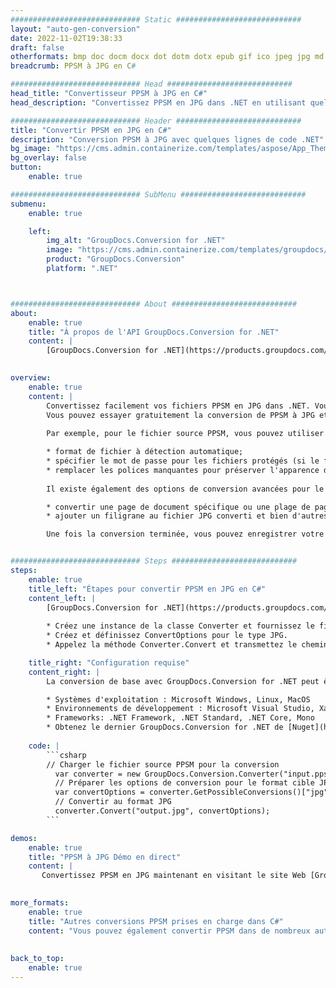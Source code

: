 ```yaml
---
############################# Static ############################
layout: "auto-gen-conversion"
date: 2022-11-02T19:38:33
draft: false
otherformats: bmp doc docm docx dot dotm dotx epub gif ico jpeg jpg md odt ott pdf png psd rtf tex tif tiff txt xps
breadcrumb: PPSM à JPG en C#

############################# Head ############################
head_title: "Convertisseur PPSM à JPG en C#"
head_description: "Convertissez PPSM en JPG dans .NET en utilisant quelques lignes de code. Utilisez l'API de conversion de documents GroupDocs pour convertir plus de 160 formats de fichiers."

############################# Header ############################
title: "Convertir PPSM en JPG en C#"
description: "Conversion PPSM à JPG avec quelques lignes de code .NET"
bg_image: "https://cms.admin.containerize.com/templates/aspose/App_Themes/V3/images/bg/header1.png"
bg_overlay: false
button:
    enable: true

############################# SubMenu ############################
submenu:
    enable: true

    left:
        img_alt: "GroupDocs.Conversion for .NET"
        image: "https://cms.admin.containerize.com/templates/groupdocs/images/product-logos/90x90-noborder/groupdocs-conversion-net.png"
        product: "GroupDocs.Conversion"
        platform: ".NET"



############################# About ############################
about:
    enable: true
    title: "À propos de l'API GroupDocs.Conversion for .NET"
    content: |
        [GroupDocs.Conversion for .NET](https://products.groupdocs.com/conversion/net/) peut être utilisé pour convertir Microsoft Word, Excel, PowerPoint, PDF, Visio et d'autres formats. GroupDocs.Conversion est une API autonome adaptée aux systèmes back-end et internes nécessitant des performances élevées. Il ne dépend d'aucun logiciel tel que Microsoft ou Open Office.
    

overview:
    enable: true
    content: |
        Convertissez facilement vos fichiers PPSM en JPG dans .NET. Vous pouvez utiliser seulement quelques lignes de code C# dans n'importe quelle plate-forme de votre choix comme - Windows, Linux, macOS.
        Vous pouvez essayer gratuitement la conversion de PPSM à JPG et évaluer la qualité des résultats de conversion. En plus des scénarios de conversion de fichiers simples, vous pouvez essayer des options plus avancées pour charger le fichier source PPSM et pour enregistrer le résultat de sortie JPG. 
        
        Par exemple, pour le fichier source PPSM, vous pouvez utiliser les options de chargement suivantes :

        * format de fichier à détection automatique;
        * spécifier le mot de passe pour les fichiers protégés (si le format de fichier le prend en charge);
        * remplacer les polices manquantes pour préserver l'apparence du document.
        
        Il existe également des options de conversion avancées pour le fichier JPG :

        * convertir une page de document spécifique ou une plage de pages;
        * ajouter un filigrane au fichier JPG converti et bien d'autres.

        Une fois la conversion terminée, vous pouvez enregistrer votre fichier JPG dans le chemin du fichier local ou dans tout stockage tiers tel que FTP, Amazon S3, Google Drive, Dropbox, etc. Veuillez noter - pour convertir PPSM en JPG aucun logiciel supplémentaire n'est nécessaire - comme MS Office, Open Office, Adobe Acrobat Reader, etc.


############################# Steps ############################
steps:
    enable: true
    title_left: "Étapes pour convertir PPSM en JPG en C#"
    content_left: |
        [GroupDocs.Conversion for .NET](https://products.groupdocs.com/conversion/net/) permet aux développeurs de convertir facilement un fichier PPSM en JPG avec quelques lignes de code.
        
        * Créez une instance de la classe Converter et fournissez le fichier PPSM avec le chemin complet
        * Créez et définissez ConvertOptions pour le type JPG.
        * Appelez la méthode Converter.Convert et transmettez le chemin complet et le format (JPG) en tant que paramètre

    title_right: "Configuration requise"
    content_right: |
        La conversion de base avec GroupDocs.Conversion for .NET peut être effectuée en quelques étapes simples. Nos API sont prises en charge sur toutes les principales plates-formes et systèmes d'exploitation. Avant d'exécuter le code ci-dessous, assurez-vous que les prérequis suivants sont installés sur votre système.

        * Systèmes d'exploitation : Microsoft Windows, Linux, MacOS
        * Environnements de développement : Microsoft Visual Studio, Xamarin, MonoDevelop
        * Frameworks: .NET Framework, .NET Standard, .NET Core, Mono
        * Obtenez le dernier GroupDocs.Conversion for .NET de [Nuget](https://www.nuget.org/packages/groupdocs.conversion)
         
    code: |
        ```csharp    
        // Charger le fichier source PPSM pour la conversion
          var converter = new GroupDocs.Conversion.Converter("input.ppsm");
          // Préparer les options de conversion pour le format cible JPG
          var convertOptions = converter.GetPossibleConversions()["jpg"].ConvertOptions;
          // Convertir au format JPG
          converter.Convert("output.jpg", convertOptions);
        ```

demos:
    enable: true
    title: "PPSM à JPG Démo en direct"
    content: |
       Convertissez PPSM en JPG maintenant en visitant le site Web [GroupDocs.Conversion App](https://products.groupdocs.app/conversion/family). La démo en ligne présente les avantages suivants
          

more_formats:
    enable: true
    title: "Autres conversions PPSM prises en charge dans C#"
    content: "Vous pouvez également convertir PPSM dans de nombreux autres formats de fichiers. Veuillez consulter la liste ci-dessous."
       
       
back_to_top:
    enable: true
---
```

